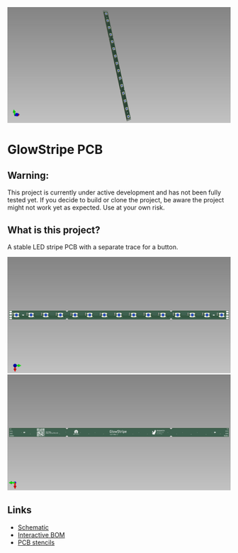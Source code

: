 ![GlowStripe](pcb_3d_model.jpg)


# GlowStripe PCB

## Warning:

This project is currently under active development and has not been fully tested yet. If you decide to build or clone the project, be aware the project might not work yet as expected. Use at your own risk.

## What is this project?

A stable LED stripe PCB with a separate trace for a button.

![GlowStripe PCB](pcb_front.jpg)
![GlowStripe PCB](pcb_back.jpg)

## Links

- [Schematic](https://github.com/glowingkitty/GlowStripe/blob/main/GlowLEDsPCB.pdf)
- [Interactive BOM](https://htmlpreview.github.io/?https://github.com/glowingkitty/GlowStripe/blob/main/bom/ibom.html)
- [PCB stencils](https://github.com/glowingkitty/GlowStripe/tree/main/PCB%20stencils)